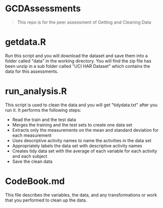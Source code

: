 GCDAssessments
==============

> This repo is for the peer assessment of Getting and Cleaning Data

# getdata.R

Run this script and you will download the dataset and save them into a folder called "data" in the working directory. You will find the zip file has been unzip in a sub folder called "UCI HAR Dataset" which contains the data for this assessments.

# run_analysis.R

This script is used to clean the data and you will get "tidydata.txt" after you run it. It performs the following steps:

- Read the train and the test data
- Merges the training and the test sets to create one data set
- Extracts only the measurements on the mean and standard deviation for each measurement
- Uses descriptive activity names to name the activities in the data set
- Appropriately labels the data set with descriptive activity names
- Creates tidy data set with the average of each variable for each activity and each subject
- Save the clean data

# CodeBook.md

This file describes the variables, the data, and any transformations or work that you performed to clean up the data.
